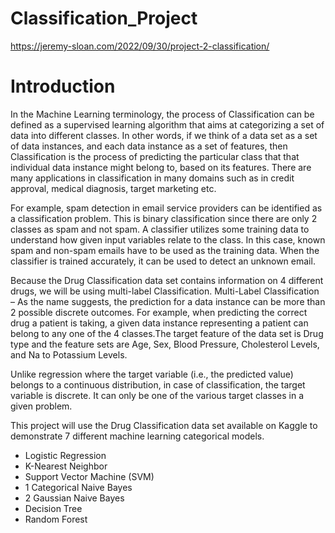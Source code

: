 # Classification_Project
https://jeremy-sloan.com/2022/09/30/project-2-classification/

# Introduction

In the Machine Learning terminology, the process of Classification can be defined as a supervised learning algorithm that aims at categorizing a set of data into different classes. In other words, if we think of a data set as a set of data instances, and each data instance as a set of features, then Classification is the process of predicting the particular class that that individual data instance might belong to, based on its features. There are many applications in classification in many domains such as in credit approval, medical diagnosis, target marketing etc.

For example, spam detection in email service providers can be identified as a classification problem. This is binary classification since there are only 2 classes as spam and not spam. A classifier utilizes some training data to understand how given input variables relate to the class. In this case, known spam and non-spam emails have to be used as the training data. When the classifier is trained accurately, it can be used to detect an unknown email.

Because the Drug Classification data set contains information on 4 different drugs, we will be using multi-label Classification. Multi-Label Classification – As the name suggests, the prediction for a data instance can be more than 2 possible discrete outcomes. For example, when predicting the correct drug a patient is taking, a given data instance representing a patient can belong to any one of the 4 classes.The target feature of the data set is Drug type and the feature sets are Age, Sex, Blood Pressure, Cholesterol Levels, and Na to Potassium Levels.


Unlike regression where the target variable (i.e., the predicted value) belongs to a continuous distribution, in case of classification, the target variable is discrete. It can only be one of the various target classes in a given problem. 

This project will use the Drug Classification data set available on Kaggle to demonstrate 7 different machine learning categorical models.

- Logistic Regression
- K-Nearest Neighbor
- Support Vector Machine (SVM)
- 1 Categorical Naive Bayes
- 2 Gaussian Naive Bayes
- Decision Tree
- Random Forest
